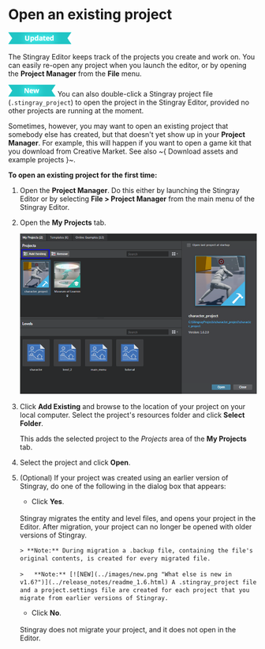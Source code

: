# Open an existing project

[![UPDATED](../images/updated.png "What else is new in v1.6?")](../release_notes/readme_1.6.html)

The Stingray Editor keeps track of the projects you create and work on. You can easily re-open any project when you launch the editor, or by opening the **Project Manager** from the **File** menu.

[![NEW](../images/new.png "What else is new in v1.6?")](../release_notes/readme_1.6.html) You can also double-click a Stingray project file (`.stingray_project`) to open the project in the Stingray Editor, provided no other projects are running at the moment.

Sometimes, however, you may want to open an existing project that somebody else has created, but that doesn't yet show up in your **Project Manager**. For example, this will happen if you want to open a game kit that you download from Creative Market. See also ~{ Download assets and example projects }~.

**To open an existing project for the first time:**

1.	Open the **Project Manager**. Do this either by launching the Stingray Editor or by selecting **File > Project Manager** from the main menu of the Stingray Editor.

2.	Open the **My Projects** tab.

	![Add Existing](../images/project_manager_add_existing.png)

3.	Click **Add Existing** and browse to the location of your project on your local computer. Select the project's resources folder and click **Select Folder**.

	This adds the selected project to the *Projects* area of the **My Projects** tab.

4.	Select the project and click **Open**.
5.	(Optional) If your project was created using an earlier version of Stingray, do one of the following in the dialog box that appears:
	- Click **Yes**.
	<br>
	Stingray migrates the entity and level files, and opens your project in the Editor. After migration, your project can no longer be opened with older versions of Stingray.

		> **Note:** During migration a .backup file, containing the file's original contents, is created for every migrated file.

		>	**Note:** [![NEW](../images/new.png "What else is new in v1.6?")](../release_notes/readme_1.6.html) A .stingray_project file and a project.settings file are created for each project that you migrate from earlier versions of Stingray.

	- Click **No**.
	<br>
	Stingray does not migrate your project, and it does not open in the Editor.
